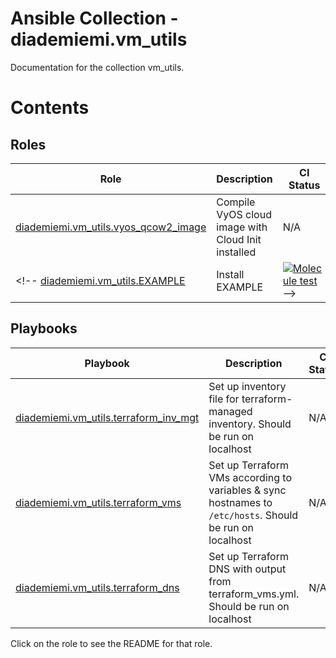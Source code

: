 Ansible Collection - diademiemi.vm_utils
========================================
Documentation for the collection vm_utils.

Contents 
========

Roles
------
Role | Description | CI Status
--- | --- | ---
[diademiemi.vm_utils.vyos_qcow2_image](./roles/vyos_qcow2_image/) | Compile VyOS cloud image with Cloud Init installed | N/A
<!-- [diademiemi.vm_utils.EXAMPLE](./roles/vm_utils/) | Install EXAMPLE | [![Molecule test](https://github.com/diademiemi/ansible_collection_diademiemi.vm_utils/actions/workflows/ansible-role-EXAMPLE.yml/badge.svg)](https://github.com/diademiemi/ansible_collection_diademiemi.vm_utils/actions/workflows/ansible-role-EXAMPLE.yml) -->

Playbooks
------
Playbook | Description | CI Status
--- | --- | ---
[diademiemi.vm_utils.terraform_inv_mgt](./playbooks/terraform_inv_mgt.yml) | Set up inventory file for terraform-managed inventory. Should be run on localhost | N/A
[diademiemi.vm_utils.terraform_vms](./playbooks/terraform_vms.yml) | Set up Terraform VMs according to variables & sync hostnames to `/etc/hosts`. Should be run on localhost | N/A
[diademiemi.vm_utils.terraform_dns](./playbooks/terraform_dns.yml) | Set up Terraform DNS with output from terraform_vms.yml. Should be run on localhost | N/A


Click on the role to see the README for that role.  

